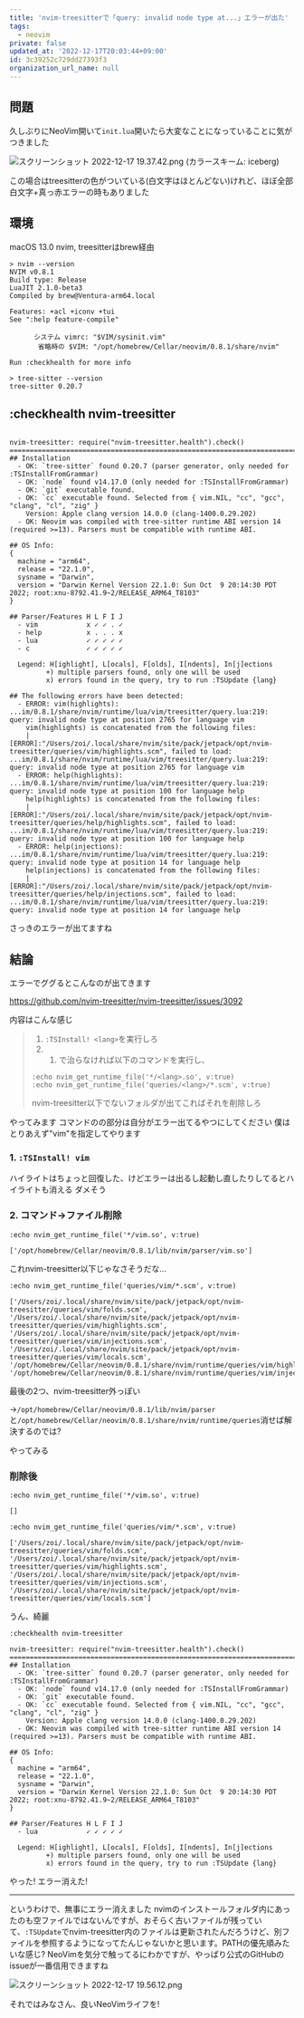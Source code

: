 ```yaml
---
title: 'nvim-treesitterで「query: invalid node type at...」エラーが出た'
tags:
  - neovim
private: false
updated_at: '2022-12-17T20:03:44+09:00'
id: 3c39252c729dd27393f3
organization_url_name: null
---
```

## 問題

久しぶりにNeoVim開いて`init.lua`開いたら大変なことになっていることに気がつきました

![スクリーンショット 2022-12-17 19.37.42.png](https://qiita-image-store.s3.ap-northeast-1.amazonaws.com/0/677057/f7c56814-de78-bfad-5af2-3c09e2b2e468.png)
(カラースキーム: iceberg)

この場合はtreesitterの色がついている(白文字はほとんどない)けれど、ほぼ全部白文字+真っ赤エラーの時もありました

## 環境

macOS 13.0
nvim, treesitterはbrew経由

```terminal
> nvim --version
NVIM v0.8.1
Build type: Release
LuaJIT 2.1.0-beta3
Compiled by brew@Ventura-arm64.local

Features: +acl +iconv +tui
See ":help feature-compile"

      システム vimrc: "$VIM/sysinit.vim"
       省略時の $VIM: "/opt/homebrew/Cellar/neovim/0.8.1/share/nvim"

Run :checkhealth for more info

> tree-sitter --version
tree-sitter 0.20.7
```

## :checkhealth nvim-treesitter

```

nvim-treesitter: require("nvim-treesitter.health").check()
========================================================================
## Installation
  - OK: `tree-sitter` found 0.20.7 (parser generator, only needed for :TSInstallFromGrammar)
  - OK: `node` found v14.17.0 (only needed for :TSInstallFromGrammar)
  - OK: `git` executable found.
  - OK: `cc` executable found. Selected from { vim.NIL, "cc", "gcc", "clang", "cl", "zig" }
    Version: Apple clang version 14.0.0 (clang-1400.0.29.202)
  - OK: Neovim was compiled with tree-sitter runtime ABI version 14 (required >=13). Parsers must be compatible with runtime ABI.

## OS Info:
{
  machine = "arm64",
  release = "22.1.0",
  sysname = "Darwin",
  version = "Darwin Kernel Version 22.1.0: Sun Oct  9 20:14:30 PDT 2022; root:xnu-8792.41.9~2/RELEASE_ARM64_T8103"
}

## Parser/Features H L F I J
  - vim            x ✓ ✓ . ✓
  - help           x . . . x
  - lua            ✓ ✓ ✓ ✓ ✓
  - c              ✓ ✓ ✓ ✓ ✓

  Legend: H[ighlight], L[ocals], F[olds], I[ndents], In[j]ections
         +) multiple parsers found, only one will be used
         x) errors found in the query, try to run :TSUpdate {lang}

## The following errors have been detected:
  - ERROR: vim(highlights): ...im/0.8.1/share/nvim/runtime/lua/vim/treesitter/query.lua:219: query: invalid node type at position 2765 for language vim
    vim(highlights) is concatenated from the following files:
    | [ERROR]:"/Users/zoi/.local/share/nvim/site/pack/jetpack/opt/nvim-treesitter/queries/vim/highlights.scm", failed to load: ...im/0.8.1/share/nvim/runtime/lua/vim/treesitter/query.lua:219: query: invalid node type at position 2765 for language vim
  - ERROR: help(highlights): ...im/0.8.1/share/nvim/runtime/lua/vim/treesitter/query.lua:219: query: invalid node type at position 100 for language help
    help(highlights) is concatenated from the following files:
    | [ERROR]:"/Users/zoi/.local/share/nvim/site/pack/jetpack/opt/nvim-treesitter/queries/help/highlights.scm", failed to load: ...im/0.8.1/share/nvim/runtime/lua/vim/treesitter/query.lua:219: query: invalid node type at position 100 for language help
  - ERROR: help(injections): ...im/0.8.1/share/nvim/runtime/lua/vim/treesitter/query.lua:219: query: invalid node type at position 14 for language help
    help(injections) is concatenated from the following files:
    | [ERROR]:"/Users/zoi/.local/share/nvim/site/pack/jetpack/opt/nvim-treesitter/queries/help/injections.scm", failed to load: ...im/0.8.1/share/nvim/runtime/lua/vim/treesitter/query.lua:219: query: invalid node type at position 14 for language help

```

さっきのエラーが出てますね

## 結論

エラーでググるとこんなのが出てきます

https://github.com/nvim-treesitter/nvim-treesitter/issues/3092

内容はこんな感じ

> 1. `:TSInstall! <lang>`を実行しろ
> 2. 1. で治らなければ以下のコマンドを実行し、
> ```vim
> :echo nvim_get_runtime_file('*/<lang>.so', v:true)
> :echo nvim_get_runtime_file('queries/<lang>/*.scm', v:true)
> ```
> nvim-treesitter以下でないフォルダが出てこればそれを削除しろ

やってみます
コマンドの<lang>の部分は自分がエラー出てるやつにしてください
僕はとりあえず"vim"を指定してやります

### 1. `:TSInstall! vim`

ハイライトはちょっと回復した、けどエラーは出るし起動し直したりしてるとハイライトも消える ダメそう

### 2. コマンド→ファイル削除

`:echo nvim_get_runtime_file('*/vim.so', v:true)`
```
['/opt/homebrew/Cellar/neovim/0.8.1/lib/nvim/parser/vim.so']
```

これnvim-treesitter以下じゃなさそうだな...

`:echo nvim_get_runtime_file('queries/vim/*.scm', v:true)`
```
['/Users/zoi/.local/share/nvim/site/pack/jetpack/opt/nvim-treesitter/queries/vim/folds.scm',
'/Users/zoi/.local/share/nvim/site/pack/jetpack/opt/nvim-treesitter/queries/vim/highlights.scm',
'/Users/zoi/.local/share/nvim/site/pack/jetpack/opt/nvim-treesitter/queries/vim/injections.scm',
'/Users/zoi/.local/share/nvim/site/pack/jetpack/opt/nvim-treesitter/queries/vim/locals.scm',
'/opt/homebrew/Cellar/neovim/0.8.1/share/nvim/runtime/queries/vim/highlights.scm',
'/opt/homebrew/Cellar/neovim/0.8.1/share/nvim/runtime/queries/vim/injections.scm']
```

最後の2つ、nvim-treesitter外っぽい

→`/opt/homebrew/Cellar/neovim/0.8.1/lib/nvim/parser`と`/opt/homebrew/Cellar/neovim/0.8.1/share/nvim/runtime/queries`消せば解決するのでは?

やってみる

### 削除後

`:echo nvim_get_runtime_file('*/vim.so', v:true)`
```
[]
```

`:echo nvim_get_runtime_file('queries/vim/*.scm', v:true)`
```
['/Users/zoi/.local/share/nvim/site/pack/jetpack/opt/nvim-treesitter/queries/vim/folds.scm',
'/Users/zoi/.local/share/nvim/site/pack/jetpack/opt/nvim-treesitter/queries/vim/highlights.scm',
'/Users/zoi/.local/share/nvim/site/pack/jetpack/opt/nvim-treesitter/queries/vim/injections.scm',
'/Users/zoi/.local/share/nvim/site/pack/jetpack/opt/nvim-treesitter/queries/vim/locals.scm']
```

うん、綺麗

`:checkhealth nvim-treesitter`
```
nvim-treesitter: require("nvim-treesitter.health").check()
========================================================================
## Installation
  - OK: `tree-sitter` found 0.20.7 (parser generator, only needed for :TSInstallFromGrammar)
  - OK: `node` found v14.17.0 (only needed for :TSInstallFromGrammar)
  - OK: `git` executable found.
  - OK: `cc` executable found. Selected from { vim.NIL, "cc", "gcc", "clang", "cl", "zig" }
    Version: Apple clang version 14.0.0 (clang-1400.0.29.202)
  - OK: Neovim was compiled with tree-sitter runtime ABI version 14 (required >=13). Parsers must be compatible with runtime ABI.

## OS Info:
{
  machine = "arm64",
  release = "22.1.0",
  sysname = "Darwin",
  version = "Darwin Kernel Version 22.1.0: Sun Oct  9 20:14:30 PDT 2022; root:xnu-8792.41.9~2/RELEASE_ARM64_T8103"
}

## Parser/Features H L F I J
  - lua            ✓ ✓ ✓ ✓ ✓

  Legend: H[ighlight], L[ocals], F[olds], I[ndents], In[j]ections
         +) multiple parsers found, only one will be used
         x) errors found in the query, try to run :TSUpdate {lang}

```
やった! エラー消えた!

---

というわけで、無事にエラー消えました
nvimのインストールフォルダ内にあったのも空ファイルではないんですが、おそらく古いファイルが残っていて、`:TSUpdate`でnvim-treesitter内のファイルは更新されたんだろうけど、別ファイルを参照するようになってたんじゃないかと思います。PATHの優先順みたいな感じ?
NeoVimを気分で触ってるにわかですが、やっぱり公式のGitHubのissueが一番信用できますね

![スクリーンショット 2022-12-17 19.56.12.png](https://qiita-image-store.s3.ap-northeast-1.amazonaws.com/0/677057/b68a9bee-c1ca-1fe3-977d-5c56551fc0a5.png)

それではみなさん、良いNeoVimライフを!
